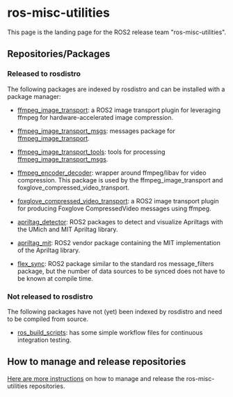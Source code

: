 # ros-misc-utilities

This page is the landing page for the ROS2 release team "ros-misc-utilities".

## Repositories/Packages

### Released to rosdistro

The following packages are indexed by rosdistro and can be installed with a package manager:
- [ffmpeg_image_transport](https://www.github.com/ros-misc-utilities/ffmpeg_image_transport/):
  a ROS2 image transport plugin for leveraging ffmpeg for hardware-accelerated image compression.

- [ffmpeg_image_transport_msgs](https://www.github.com/ros-misc-utilities/ffmpeg_image_transport_msgs/):
  messages package for [ffmpeg_image_transport](https://www.github.com/ros-misc-utilities/ffmpeg_image_transport/).

- [ffmpeg_image_transport_tools](https://www.github.com/ros-misc-utilities/ffmpeg_image_transport_tools/):
  tools for processing [ffmpeg_image_transport_msgs](https://www.github.com/ros-misc-utilities/ffmpeg_image_transport_msgs/).

- [ffmpeg_encoder_decoder](https://www.github.com/ros-misc-utilities/ffmpeg_encoder_decoder/):
  wrapper around ffmpeg/libav for video compression. This package is used by the ffmpeg_image_transport and foxglove_compressed_video_transport.

- [foxglove_compressed_video_transport](https://www.github.com/ros-misc-utilities/foxglove_compressed_video_transport/):
  a ROS2 image transport plugin for producing Foxglove CompressedVideo messages using ffmpeg.

- [apriltag_detector](https://www.github.com/ros-misc-utilities/apriltag_detector/):
  ROS2 packages to detect and visualize Apriltags with the UMich and  MIT Apriltag library.
  
- [apriltag_mit](https://www.github.com/ros-misc-utilities/apriltag_mit/):
  ROS2 vendor package containing the MIT implementation of the Apriltag library.

- [flex_sync](https://www.github.com/ros-misc-utilities/flex_sync/):
  ROS2 package similar to the standard ros message_filters package, but the number of data sources to be synced does not have to be known at compile time.

### Not released to rosdistro

The following packages have not (yet) been indexed by rosdistro and need to be compiled from source.

- [ros_build_scripts](https://github.com/ros-misc-utilities/ros_build_scripts): has some simple workflow files for continuous integration testing.



## How to manage and release repositories

[Here are more instructions](docs/manage_repositories.md) on how to manage and release the ros-misc-utilities repositories.



